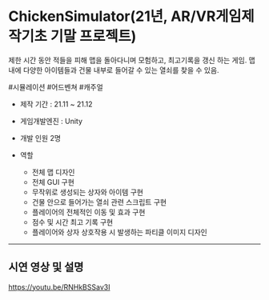# ChickenSimulator(21년, AR/VR게임제작기초 기말 프로젝트)

제한 시간 동안 적들을 피해 맵을 돌아다니며 모험하고, 최고기록을 갱신 하는 게임. 맵 내에 다양한 아이템들과 건물 내부로 들어갈 수 있는 열쇠를 찾을 수 있음.

#시뮬레이션 #어드벤쳐 #캐주얼

+ 제작 기간 : 21.11 ~ 21.12
+ 게임개발엔진 : Unity
+ 개발 인원 2명
 
 + 역할
   + 전체 맵 디자인
   + 전체 GUI 구현
   + 무작위로 생성되는 상자와 아이템 구현
   + 건물 안으로 들어가는 열쇠 관련 스크립트 구현
   + 플레이어의 전체적인 이동 및 효과 구현
   + 점수 및 시간 최고 기록 구현
   + 플레이어와 상자 상호작용 시 발생하는 파티클 이미지 디자인


---


## 시연 영상 및 설명
https://youtu.be/RNHkBSSav3I

